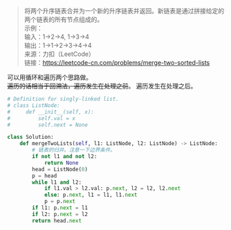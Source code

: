 > 将两个升序链表合并为一个新的升序链表并返回。新链表是通过拼接给定的两个链表的所有节点组成的。   
示例：  
输入：1->2->4, 1->3->4  
输出：1->1->2->3->4->4  
来源：力扣（LeetCode）  
链接：https://leetcode-cn.com/problems/merge-two-sorted-lists  

可以用循环和遍历两个思路做。  
~~遍历的话相当于回溯法，遍历发生在处理之前~~。
遍历发生在处理之后。

```Python
# Definition for singly-linked list.
# class ListNode:
#     def __init__(self, x):
#         self.val = x
#         self.next = None

class Solution:
    def mergeTwoLists(self, l1: ListNode, l2: ListNode) -> ListNode:
        # 链表的归并。注意一下边界条件。
        if not l1 and not l2:
            return None
        head = ListNode(0)
        p = head
        while l1 and l2:
            if l1.val > l2.val: p.next, l2 = l2, l2.next
            else: p.next, l1 = l1, l1.next
            p = p.next
        if l1: p.next = l1
        if l2: p.next = l2
        return head.next
```